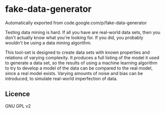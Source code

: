 # fake-data-generator
Automatically exported from code.google.com/p/fake-data-generator

Testing data mining is hard. If all you have are real-world data sets, then you don't actually know what you're looking for. If you did, you probably wouldn't be using a data mining algorithm.

This tool-set is designed to create data sets with known properties and relations of varying complexity. It produces a full listing of the model it used to generate a data set, so the results of using a machine learning algorithm to try to develop a model of the data can be compared to the real model, since a real model exists. Varying amounts of noise and bias can be introduced, to simulate real-world imperfection of data. 

## Licence

GNU GPL v2
